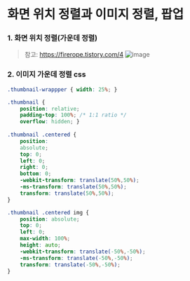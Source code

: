 # 화면 위치 정렬과 이미지 정렬, 팝업

### 1. 화면 위치 정렬(가운데 정렬) 
> 참고: https://firerope.tistory.com/4
![image](https://user-images.githubusercontent.com/45334819/93689685-d8478800-fb0b-11ea-9d84-90988d88ddf4.png)

### 2. 이미지 가운데 정렬 css
``` css
.thumbnail-wrappper { width: 25%; } 

.thumbnail { 
	position: relative; 
	padding-top: 100%; /* 1:1 ratio */ 
	overflow: hidden; } 
	
.thumbnail .centered { 
	position: 
	absolute; 
	top: 0; 
	left: 0; 
	right: 0; 
	bottom: 0; 
	-webkit-transform: translate(50%,50%); 
	-ms-transform: translate(50%,50%); 
	transform: translate(50%,50%); 
} 

.thumbnail .centered img {
	position: absolute; 
	top: 0; 
	left: 0; 
	max-width: 100%; 
	height: auto; 
	-webkit-transform: translate(-50%,-50%); 
	-ms-transform: translate(-50%,-50%); 
	transform: translate(-50%,-50%); 
}
```
